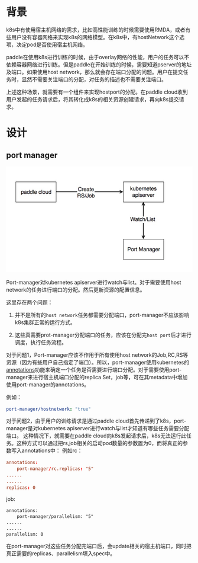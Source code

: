 # 背景

k8s中有使用宿主机网络的需求，比如高性能训练的时候需要使用RMDA，或者有些用户没有容器网络来实现k8s的网络模型。在k8s中，有hostNetwork这个选项，决定pod是否使用宿主机网络。

paddle在使用k8s进行训练的时候，由于overlay网络的性能，用户的任务可以不依赖容器网络进行训练。但是paddle在开始训练的时候，需要知道pserver的地址及端口。如果使用host network，那么就会存在端口分配的问题。用户在提交任务时，显然不需要关注端口的分配，对任务的描述也不需要关注端口。

上述这种场景，就需要有一个组件来实现hostport的分配。在paddle cloud收到用户发起的任务请求后，将其转化成k8s的相关资源创建请求，再向k8s提交请求。 

# 设计

## port manager

![](portmanager.jpg)

Port-manager对kubernetes apiserver进行watch与list。对于需要使用host network的任务进行端口的分配。然后更新资源的配置信息。

这里存在两个问题：

1. 并不是所有的`host network`任务都需要分配端口，port-manager不应该影响k8s集群正常的运行方式。

1. 这些真需要prot-manager分配端口的任务，应该在分配完`host port`后才进行调度，执行任务流程。
    
    
对于问题1，Port-manager应该不作用于所有使用host network的Job,RC,RS等资源（因为有些用户自己指定了端口）。所以，port-manager使用kubernetes的[annotations](https://kubernetes.io/docs/concepts/overview/working-with-objects/annotations/)功能来确定一个任务是否需要进行端口分配。对于需要使用port-manager来进行宿主机端口分配的replica Set，job等，可在其metadata中增加使用port-manager的annotations。

例如：

```yaml
port-manager/hostnetwork: "true"
```


对于问题2，由于用户的训练请求是通过paddle cloud首先传递到了k8s，port-manager是对kubernetes apiserver进行watch与list才知道有哪些任务需要分配端口。
这种情况下，就需要在paddle cloud向k8s发起请求后，k8s无法运行此任务。这种方式可以通过把rs,job相关的启动pod数量的参数置为0，而将真正的参数写入annotations中：
例如rc：

```rc
annotations:
    port-manager/rc.replicas: "5"    
......
......
replicas: 0
```

job:

```
annotations:
    port-manager/parallelism: "5"    
......
......
parallelism: 0
```

在port-manager对这些任务分配完端口后，会update相关的宿主机端口，同时把真正需要的replicas、parallelism填入spec中。





